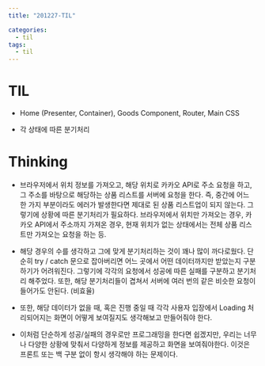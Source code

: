 ```yaml
---
title: "201227-TIL"

categories:
  - til
tags:
  - til
---
```

# TIL
 - Home (Presenter, Container), Goods Component, Router, Main CSS

 - 각 상태에 따른 분기처리

 

# Thinking
 - 브라우저에서 위치 정보를 가져오고, 해당 위치로 카카오 API로 주소 요청을 하고, 그 주소를 바탕으로 해당하는 상품 리스트를 서버에 요청을 한다. 즉, 중간에 어느 한 가지 부분이라도 에러가 발생한다면 제대로 된 상품 리스트업이 되지 않는다. 그렇기에 상황에 따른 분기처리가 필요하다. 브라우저에서 위치만 가져오는 경우, 카카오 API에서 주소까지 가져온 경우, 현재 위치가 없는 상태에서는 전체 상품 리스트만 가져오는 요청을 하는 등. 

 - 해당 경우의 수를 생각하고 그에 맞게 분기처리하는 것이 꽤나 많이 까다로웠다. 단순히 try / catch 문으로 잡아버리면 어느 곳에서 어떤 데이터까지만 받았는지 구분하기가 어려워진다. 그렇기에 각각의 요청에서 성공에 따른 실패를 구분하고 분기처리 해주었다. 또한, 해당 분기처리들이 겹쳐서 서버에 여러 번의 같은 비슷한 요청이 들어가도 안된다. (비효율)

 - 또한, 해당 데이터가 없을 때, 혹은 진행 중일 때 각각 사용자 입장에서 Loading 처리되어지는 화면이 어떻게 보여질지도 생각해보고 만들어줘야 한다.

 - 이처럼 단순하게 성공/실패의 경우로만 프로그래밍을 한다면 쉽겠지만, 우리는 너무나 다양한 상황에 맞춰서 다양하게 정보를 제공하고 화면을 보여줘야한다. 이것은 프론트 또는 백 구분 없이 항시 생각해야 하는 문제이다.